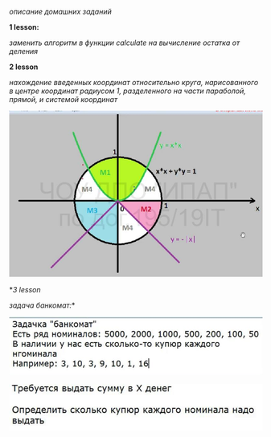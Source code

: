 *описание домашних заданий*

**1 lesson:**

*заменить алгоритм в функции calculate на вычисление остатка от деления*

**2 lesson**

*нахождение введенных координат относительно круга, нарисованного в центре координат радиусом 1,
разделенного на части параболой, прямой, и системой координат*

![circle.jpeg](../../images/c++/circle.jpeg)

**3 lesson*

*задача банкомат:**


![12.JPG](../../images/c++/12.JPG)

![13.JPG](../../images/c++/13.JPG)